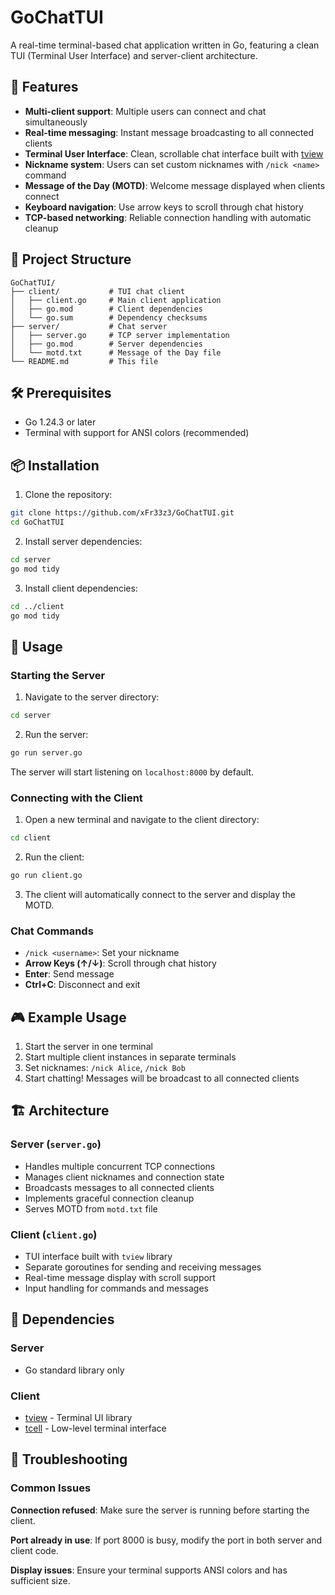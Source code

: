 # GoChatTUI

A real-time terminal-based chat application written in Go, featuring a clean TUI (Terminal User Interface) and server-client architecture.

## 🚀 Features

- **Multi-client support**: Multiple users can connect and chat simultaneously
- **Real-time messaging**: Instant message broadcasting to all connected clients
- **Terminal User Interface**: Clean, scrollable chat interface built with [tview](https://github.com/rivo/tview)
- **Nickname system**: Users can set custom nicknames with `/nick <name>` command
- **Message of the Day (MOTD)**: Welcome message displayed when clients connect
- **Keyboard navigation**: Use arrow keys to scroll through chat history
- **TCP-based networking**: Reliable connection handling with automatic cleanup

## 📁 Project Structure

```
GoChatTUI/
├── client/           # TUI chat client
│   ├── client.go     # Main client application
│   ├── go.mod        # Client dependencies
│   └── go.sum        # Dependency checksums
├── server/           # Chat server
│   ├── server.go     # TCP server implementation
│   ├── go.mod        # Server dependencies
│   └── motd.txt      # Message of the Day file
└── README.md         # This file
```

## 🛠️ Prerequisites

- Go 1.24.3 or later
- Terminal with support for ANSI colors (recommended)

## 📦 Installation

1. Clone the repository:
```bash
git clone https://github.com/xFr33z3/GoChatTUI.git
cd GoChatTUI
```

2. Install server dependencies:
```bash
cd server
go mod tidy
```

3. Install client dependencies:
```bash
cd ../client
go mod tidy
```

## 🚀 Usage

### Starting the Server

1. Navigate to the server directory:
```bash
cd server
```

2. Run the server:
```bash
go run server.go
```

The server will start listening on `localhost:8000` by default.

### Connecting with the Client

1. Open a new terminal and navigate to the client directory:
```bash
cd client
```

2. Run the client:
```bash
go run client.go
```

3. The client will automatically connect to the server and display the MOTD.

### Chat Commands

- `/nick <username>`: Set your nickname
- **Arrow Keys (↑/↓)**: Scroll through chat history
- **Enter**: Send message
- **Ctrl+C**: Disconnect and exit

## 🎮 Example Usage

1. Start the server in one terminal
2. Start multiple client instances in separate terminals
3. Set nicknames: `/nick Alice`, `/nick Bob`
4. Start chatting! Messages will be broadcast to all connected clients

## 🏗️ Architecture

### Server (`server.go`)
- Handles multiple concurrent TCP connections
- Manages client nicknames and connection state
- Broadcasts messages to all connected clients
- Implements graceful connection cleanup
- Serves MOTD from `motd.txt` file

### Client (`client.go`)
- TUI interface built with `tview` library
- Separate goroutines for sending and receiving messages
- Real-time message display with scroll support
- Input handling for commands and messages

## 🔧 Dependencies

### Server
- Go standard library only

### Client
- [tview](https://github.com/rivo/tview) - Terminal UI library
- [tcell](https://github.com/gdamore/tcell) - Low-level terminal interface

## 🐛 Troubleshooting

### Common Issues

**Connection refused**: Make sure the server is running before starting the client.

**Port already in use**: If port 8000 is busy, modify the port in both server and client code.

**Display issues**: Ensure your terminal supports ANSI colors and has sufficient size.
